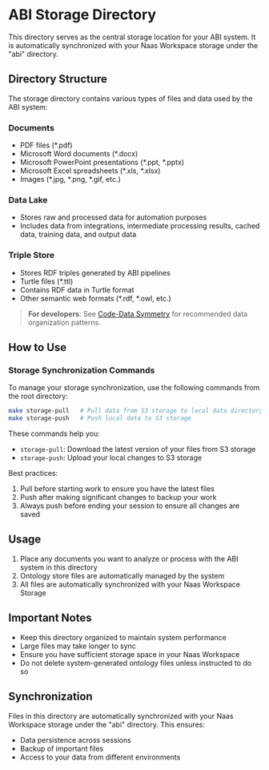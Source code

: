 # ABI Storage Directory

This directory serves as the central storage location for your ABI system. It is automatically synchronized with your Naas Workspace storage under the "abi" directory.

## Directory Structure

The storage directory contains various types of files and data used by the ABI system:

### Documents
- PDF files (*.pdf)
- Microsoft Word documents (*.docx)
- Microsoft PowerPoint presentations (*.ppt, *.pptx)
- Microsoft Excel spreadsheets (*.xls, *.xlsx)
- Images (*.jpg, *.png, *.gif, etc.)

### Data Lake
- Stores raw and processed data for automation purposes
- Includes data from integrations, intermediate processing results, cached data, training data, and output data

### Triple Store
- Stores RDF triples generated by ABI pipelines
- Turtle files (*.ttl) 
- Contains RDF data in Turtle format
- Other semantic web formats (*.rdf, *.owl, etc.)

> **For developers**: See [Code-Data Symmetry](../docs/developer_tool_chain/code_data_symmetry.md) for recommended data organization patterns.

## How to Use

### Storage Synchronization Commands
To manage your storage synchronization, use the following commands from the root directory:

```bash
make storage-pull   # Pull data from S3 storage to local data directory
make storage-push   # Push local data to S3 storage
```

These commands help you:
- `storage-pull`: Download the latest version of your files from S3 storage
- `storage-push`: Upload your local changes to S3 storage

Best practices:
1. Pull before starting work to ensure you have the latest files
2. Push after making significant changes to backup your work
3. Always push before ending your session to ensure all changes are saved

## Usage

1. Place any documents you want to analyze or process with the ABI system in this directory
2. Ontology store files are automatically managed by the system
3. All files are automatically synchronized with your Naas Workspace Storage 

## Important Notes

- Keep this directory organized to maintain system performance
- Large files may take longer to sync
- Ensure you have sufficient storage space in your Naas Workspace
- Do not delete system-generated ontology files unless instructed to do so

## Synchronization

Files in this directory are automatically synchronized with your Naas Workspace storage under the "abi" directory. This ensures:
- Data persistence across sessions
- Backup of important files
- Access to your data from different environments

